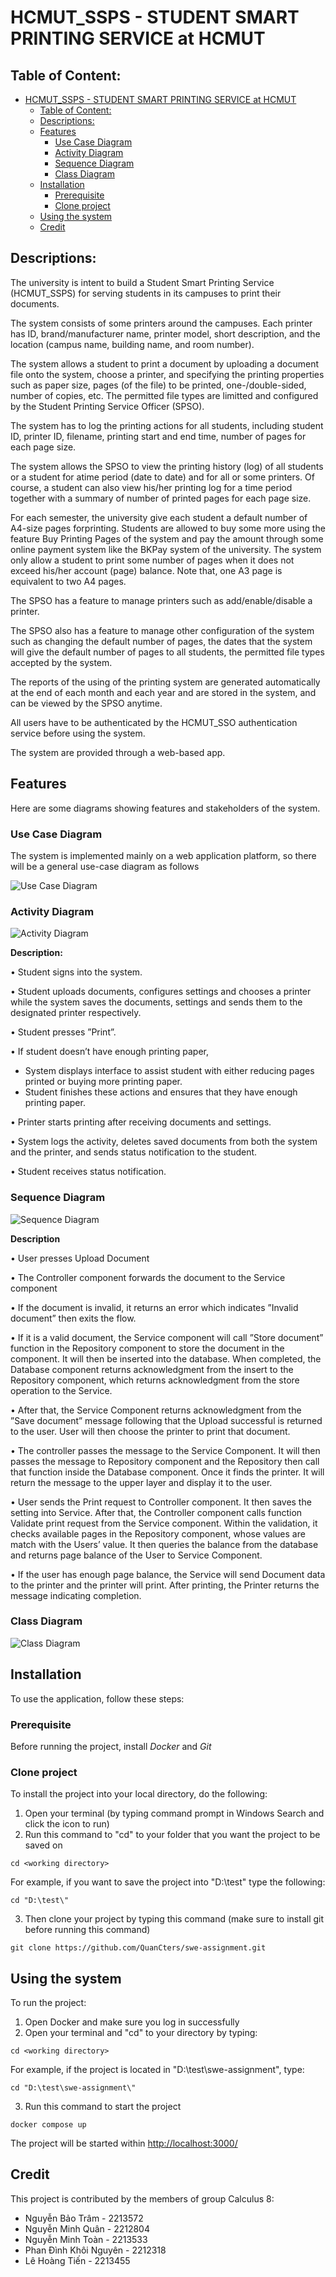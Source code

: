# HCMUT_SSPS - STUDENT SMART PRINTING SERVICE at HCMUT

## Table of Content:

- [HCMUT\_SSPS - STUDENT SMART PRINTING SERVICE at HCMUT](#hcmut_ssps---student-smart-printing-service-at-hcmut)
  - [Table of Content:](#table-of-content)
  - [Descriptions:](#descriptions)
  - [Features](#features)
    - [Use Case Diagram](#use-case-diagram)
    - [Activity Diagram](#activity-diagram)
    - [Sequence Diagram](#sequence-diagram)
    - [Class Diagram](#class-diagram)
  - [Installation](#installation)
    - [Prerequisite](#prerequisite)
    - [Clone project](#clone-project)
  - [Using the system](#using-the-system)
  - [Credit](#credit)
## Descriptions:

The university is intent to build a Student Smart Printing Service (HCMUT_SSPS) for serving students in its campuses to print their documents.

The system consists of some printers around the campuses. Each printer has ID, brand/manufacturer name, printer model, short description, and the location (campus name, building name, and room number).

The system allows a student to print a document by uploading a document file onto the system, choose a printer, and specifying the printing properties such as paper size, pages (of the file) to be printed, one-/double-sided, number of copies, etc. The permitted file types are limitted and configured by the Student Printing Service Officer (SPSO).

The system has to log the printing actions for all students, including student ID, printer ID, filename, printing start and end time, number of pages for each page size.

The system allows the SPSO to view the printing history (log) of all students or a student for atime period (date to date) and for all or some printers. Of course, a student can also view his/her printing log for a time period together with a summary of number of printed pages for each
page size.

For each semester, the university give each student a default number of A4-size pages forprinting. Students are allowed to buy some more using the feature Buy Printing Pages of the system and pay the amount through some online payment system like the BKPay system of the university. The system only allow a student to print some number of pages when it does not exceed his/her account (page) balance. Note that, one A3 page is equivalent to two A4 pages.

The SPSO has a feature to manage printers such as add/enable/disable a printer.

The SPSO also has a feature to manage other configuration of the system such as changing the default number of pages, the dates that the system will give the default number of pages to all students, the permitted file types accepted by the system.

The reports of the using of the printing system are generated automatically at the end of each month and each year and are stored in the system, and can be viewed by the SPSO anytime.

All users have to be authenticated by the HCMUT_SSO authentication service before using the
system.

The system are provided through a web-based app.

## Features

Here are some diagrams showing features and stakeholders of the system.

### Use Case Diagram

The system is implemented mainly on a web application platform, so there will be a general use-case diagram as follows

![Use Case Diagram](./assets/Generalized_Use_Case_Diagram.png)

### Activity Diagram

![Activity Diagram](./assets/activity.png)

**Description:** 

• Student signs into the system.

• Student uploads documents, configures settings and chooses a printer while the system saves the documents, settings and sends them to the designated printer respectively.

• Student presses ”Print”.

• If student doesn’t have enough printing paper,

  - System displays interface to assist student with either reducing pages printed or buying more printing paper.
  - Student finishes these actions and ensures that they have enough printing paper.

• Printer starts printing after receiving documents and settings.

• System logs the activity, deletes saved documents from both the system and the printer, and sends status notification to the student.

• Student receives status notification.

### Sequence Diagram

![Sequence Diagram](./assets/sequence.drawio.png)

**Description**

• User presses Upload Document

• The Controller component forwards the document to the Service component

• If the document is invalid, it returns an error which indicates ”Invalid document” then exits the flow.

• If it is a valid document, the Service component will call ”Store document” function in the Repository component to store the document in the component. It will then be inserted into the database. When completed, the Database component returns acknowledgment from the insert to the Repository component, which returns acknowledgment from the store operation to the Service.

• After that, the Service Component returns acknowledgment from the ”Save document” message following that the Upload successful is returned to the user. User will then choose the printer to print that document.

• The controller passes the message to the Service Component. It will then passes the message to Repository component and the Repository then call that function inside the Database component. Once it finds the printer. It will return the message to the upper layer and display it to the user.

• User sends the Print request to Controller component. It then saves the setting into Service. After that, the Controller component calls function Validate print request from the Service component. Within the validation, it checks available pages in the Repository component, whose values are match with the Users’ value. It then queries the balance from the database and returns page balance of the User to Service Component.

• If the user has enough page balance, the Service will send Document data to the printer and
the printer will print. After printing, the Printer returns the message indicating completion.
### Class Diagram

![Class Diagram](./assets/classDiagram.png)

## Installation

To use the application, follow these steps:

### Prerequisite

Before running the project, install *Docker* and *Git*

### Clone project 
To install the project into your local directory, do the following:

1. Open your terminal (by typing command prompt in Windows Search and click the icon to run)
2. Run this command to "cd" to your folder that you want the project to be saved on
  ```
  cd <working directory>
  ```
  For example, if you want to save the project into "D:\test\" type the following:
  ```
  cd "D:\test\"
  ```
3. Then clone your project by typing this command (make sure to install git before running this command)
  ```
  git clone https://github.com/QuanCters/swe-assignment.git
  ```
  

## Using the system

To run the project:
1. Open Docker and make sure you log in successfully
2. Open your terminal and "cd" to your directory by typing:
```
cd <working directory>
```
For example, if the project is located in "D:\test\swe-assignment", type:
```
cd "D:\test\swe-assignment\"
```
3. Run this command to start the project

```
docker compose up
```
The project will be started within [http://localhost:3000/](http://localhost:3000/)

## Credit

This project is contributed by the members of group Calculus 8:
- Nguyễn Bảo Trâm - 2213572
- Nguyễn Minh Quân - 2212804
- Nguyễn Minh Toàn - 2213533
- Phan Đình Khôi Nguyên - 2212318
- Lê Hoàng Tiến - 2213455

